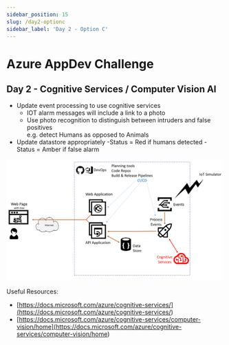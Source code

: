 ```yaml
---
sidebar_position: 15
slug: /day2-optionc
sidebar_label: 'Day 2 - Option C'
---
```

# Azure AppDev Challenge

## Day 2 - Cognitive Services / Computer Vision AI

- Update event processing to use cognitive services
  - IOT alarm messages will include a link to a photo
  - Use photo recognition to distinguish between intruders and false positives  
        e.g. detect Humans as opposed to Animals
- Update datastore appropriately
  -Status = Red if humans detected
  -Status = Amber if false alarm

![alttext](../images/slide16.png)

Useful Resources:

- [https://docs.microsoft.com/azure/cognitive-services/](<https://docs.microsoft.com/azure/cognitive-services/>)
- [https://docs.microsoft.com/azure/cognitive-services/computer-vision/home](<https://docs.microsoft.com/azure/cognitive-services/computer-vision/home>)
